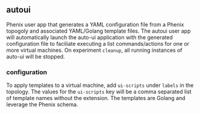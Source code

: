 ## autoui

Phenix user app that generates a YAML configuration file from a Phenix topogoly and associated YAML/Golang template files.  The autoui user app will automatically launch the auto-ui application with the generated configuration file to faciliate executing a list commands/actions for one or more virtual machines.  On experiment `cleanup`, all running instances of auto-ui will be stopped.   

### configuration

To apply templates to a virtual machine, add `ui-scripts` under `labels` in the topology.  The values for the `ui-scripts` key will be a comma separated list of template names without the extension.  The templates are Golang and leverage the Phenix schema.





